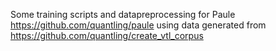 Some training scripts and datapreprocessing  for Paule https://github.com/quantling/paule using data generated from https://github.com/quantling/create_vtl_corpus
